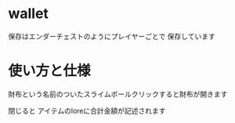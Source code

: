 # wallet
保存はエンダーチェストのようにプレイヤーごとで 保存しています
<h1>使い方と仕様</h1>
財布という名前のついたスライムボールクリックすると財布が開きます<p> 
閉じると アイテムのloreに合計金額が記述されます
